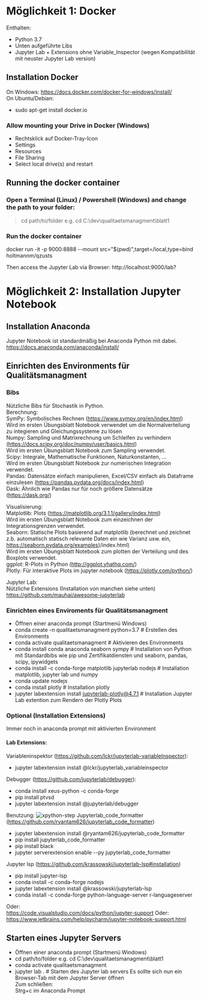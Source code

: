 # Möglichkeit 1: Docker
Enthalten:<br>
- Python 3.7<br>
- Unten aufgeführte Libs
- Jupyter Lab + Extensions ohne Variable_Inspector (wegen Kompatibilität mit neuster Jupyter Lab version)
## Installation Docker
On Windows: https://docs.docker.com/docker-for-windows/install/ <br>
On Ubuntu/Debian: <br>
- sudo apt-get install docker.io <br>

### Allow mounting your Drive in Docker (Windows)
- Rechtsklick auf Docker-Tray-Icon
- Settings
- Resources
- File Sharing
- Select local drive(s) and restart

## Running the docker container
### Open a Terminal (Linux) / Powershell (Windows) and change the path to your folder: 
> cd path/to/folder e.g. cd C:\dev\qualitaetsmanagment\blatt1

### Run the docker container
docker run -it -p 9000:8888 --mount src="$(pwd)",target=/local,type=bind holtmannm/qzusts

Then access the Jupyter Lab via Browser:
http://localhost:9000/lab?

# Möglichkeit 2: Installation Jupyter Notebook

## Installation Anaconda
Jupyter Notebook ist standardmäßig bei Anaconda Python mit dabei. 
https://docs.anaconda.com/anaconda/install/

## Einrichten des Environments für Qualitätsmanagment
### Bibs
Nützliche Bibs für Stochastik in Python.<br>
Berechnung:<br>
SymPy: Symbolisches Rechnen (https://www.sympy.org/en/index.html)<br>
Wird im ersten Übungsblatt Notebook verwendet um die Normalverteilung zu integieren und Gleichungssysteme zu lösen <br>
Numpy: Sampling und Matrixrechnung um Schleifen zu verhindern (https://docs.scipy.org/doc/numpy/user/basics.html)<br>
Wird im ersten Übungsblatt Notebook zum Sampling verwendet.<br>
Scipy: Integrale, Mathematische Funktionen, Naturkonstanten, ...<br>
Wird im ersten Übungsblatt Notebook zur numerischen Integration verwendet. <br>
Pandas: Datensätze einfach manipulieren, Excel/CSV einfach als Dataframe einzulesen (https://pandas.pydata.org/docs/index.html)<br>
Dask: Ähnlich wie Pandas nur für noch größere Datensätze (https://dask.org/)<br>

Visualisierung:<br>
Matplotlib: Plots (https://matplotlib.org/3.1.1/gallery/index.html)<br>
Wird im ersten Übungsblatt Notebook zum einzeichnen der Integrationsgrenzen verwendet.<br>
Seaborn: Statische Plots basierend auf matplotlib (berechnet und zeichnet z.b. automatisch statisch relevante Daten ein wie Varianz usw. ein, https://seaborn.pydata.org/examples)/index.html)<br>
Wird im ersten Übungsblatt Notebook zum plotten der Verteilung und des Boxplots verwendet.<br>
ggplot: R-Plots in Python (http://ggplot.yhathq.com/)<br>
Plotly: Für interaktive Plots im jupyter notebook (https://plotly.com/python/)<br>

Jupyter Lab:<br>
Nützliche Extensions (Installation von manchen siehe unten)<br>
https://github.com/mauhai/awesome-jupyterlab <br>

### Einrichten eines Enviroments für Qualitätsmanagment

 - Öffnen einer anaconda prompt (Startmenü Windows)
 - conda create -n qualitaetsmanagment python=3.7 # Erstellen des Environments
 - conda activate qualitaetsmanagment  # Aktivieren des Environments
 - conda install conda anaconda seaborn sympy # Installation von Python mit Standardbibs wie pip und Zertifikatdiensten und seaborn, pandas, scipy, ipywidgets
 - conda install -c conda-forge matplotlib jupyterlab nodejs # Installation matplotlib, jupyter lab und numpy
 - conda update nodejs 
 - conda install plotly # Installation plotly  
 - jupyter labextension install jupyterlab-plotly@4.7.1 # Installation Jupyter Lab extention zum Rendern der Plotly Plots
 ### Optional (Installation Extensions) 
 Immer noch in anaconda prompt mit aktivierten Environment
 
#### Lab Extensions:
 Variableninspektor (https://github.com/lckr/jupyterlab-variableInspector):
 - jupyter labextension install @lckr/jupyterlab_variableinspector 

Debugger (https://github.com/jupyterlab/debugger):
 - conda install xeus-python -c conda-forge
 - pip install ptvsd
 - jupyter labextension install @jupyterlab/debugger


Benutzung:
 ![xpython-step](https://user-images.githubusercontent.com/591645/80113902-2bc8a080-8583-11ea-8a8c-c7c0932107ae.gif)
 Jupyterlab_code_formatter (https://github.com/ryantam626/jupyterlab_code_formatter)
 - jupyter labextension install @ryantam626/jupyterlab_code_formatter
 - pip install jupyterlab_code_formatter
 - pip install black
 - jupyter serverextension enable --py jupyterlab_code_formatter
 
 Jupyter lsp (https://github.com/krassowski/jupyterlab-lsp#installation)
 - pip install jupyter-lsp
 - conda install -c conda-forge nodejs
 - jupyter labextension install @krassowski/jupyterlab-lsp
 - conda install -c conda-forge python-language-server r-languageserver
 

Oder:<br>
https://code.visualstudio.com/docs/python/jupyter-support
Oder:
https://www.jetbrains.com/help/pycharm/jupyter-notebook-support.html

## Starten eines Jupyter Servers
- Öffnen einer anaconda prompt (Startmenü Windows)
- cd path/to/folder e.g. cd C:\dev\qualitaetsmanagment\blatt1
- conda activate qualitaetsmanagment 
- jupyter lab . # Starten des Jupyter lab servers
Es sollte sich nun ein Browser-Tab mit dem Jupyter Server öffnen <br>
Zum schließen:<br>
Strg+c im Anaconda Prompt



